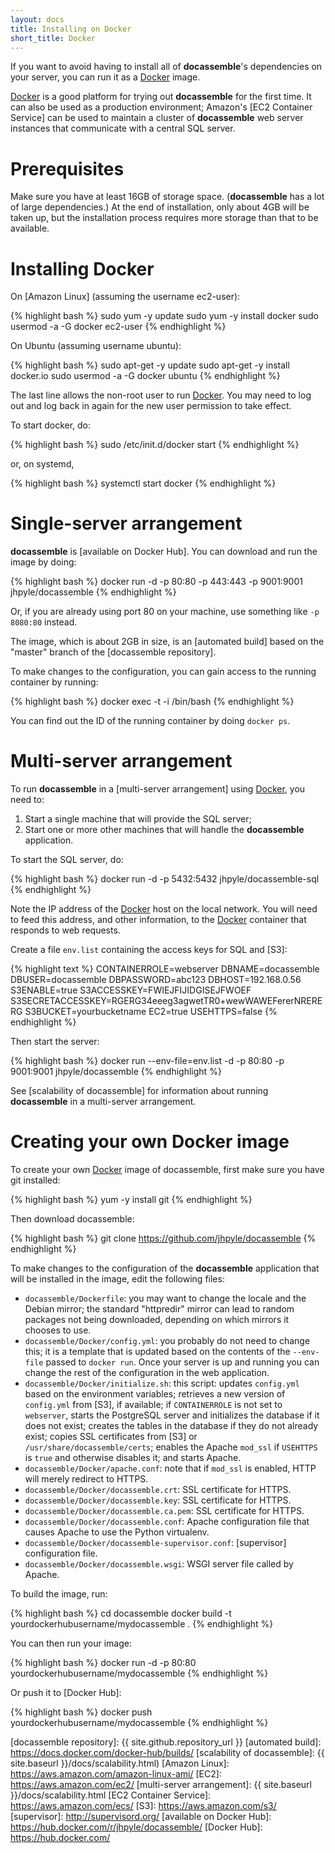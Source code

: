 ```yaml
---
layout: docs
title: Installing on Docker
short_title: Docker
---
```


If you want to avoid having to install all of **docassemble**'s
dependencies on your server, you can run it as a [Docker] image.

[Docker] is a good platform for trying out **docassemble** for the
first time.  It can also be used as a production environment; Amazon's
[EC2 Container Service] can be used to maintain a cluster of
**docassemble** web server instances that communicate with a central
SQL server.

# Prerequisites

Make sure you have at least 16GB of storage space.  (**docassemble**
has a lot of large dependencies.)  At the end of installation, only
about 4GB will be taken up, but the installation process requires more
storage than that to be available.

# Installing Docker

On [Amazon Linux] (assuming the username ec2-user):

{% highlight bash %}
sudo yum -y update
sudo yum -y install docker
sudo usermod -a -G docker ec2-user
{% endhighlight %}

On Ubuntu (assuming username ubuntu):

{% highlight bash %}
sudo apt-get -y update
sudo apt-get -y install docker.io
sudo usermod -a -G docker ubuntu
{% endhighlight %}

The last line allows the non-root user to run [Docker].  You may need to
log out and log back in again for the new user permission to take
effect.

To start docker, do:

{% highlight bash %}
sudo /etc/init.d/docker start
{% endhighlight %}

or, on systemd,

{% highlight bash %}
systemctl start docker
{% endhighlight %}

# Single-server arrangement

**docassemble** is [available on Docker Hub].  You can download and
run the image by doing:

{% highlight bash %}
docker run -d -p 80:80 -p 443:443 -p 9001:9001 jhpyle/docassemble
{% endhighlight %}

Or, if you are already using port 80 on your machine, use something
like `-p 8080:80` instead.

The image, which is about 2GB in size, is an [automated build] based
on the "master" branch of the [docassemble repository].

To make changes to the configuration, you can gain access to the
running container by running:

{% highlight bash %}
docker exec -t -i <containerid> /bin/bash
{% endhighlight %}

You can find out the ID of the running container by doing `docker ps`.

# Multi-server arrangement

To run **docassemble** in a [multi-server arrangement] using [Docker],
you need to:

1. Start a single machine that will provide the SQL server;
2. Start one or more other machines that will handle the
   **docassemble** application.

To start the SQL server, do:

{% highlight bash %}
docker run -d -p 5432:5432 jhpyle/docassemble-sql
{% endhighlight %}

Note the IP address of the [Docker] host on the local network.  You will
need to feed this address, and other information, to the [Docker]
container that responds to web requests.

Create a file `env.list` containing the access keys for SQL and [S3]:

{% highlight text %}
CONTAINERROLE=webserver
DBNAME=docassemble
DBUSER=docassemble
DBPASSWORD=abc123
DBHOST=192.168.0.56
S3ENABLE=true
S3ACCESSKEY=FWIEJFIJIDGISEJFWOEF
S3SECRETACCESSKEY=RGERG34eeeg3agwetTR0+wewWAWEFererNRERERG
S3BUCKET=yourbucketname
EC2=true
USEHTTPS=false
{% endhighlight %}

Then start the server:

{% highlight bash %}
docker run --env-file=env.list -d -p 80:80 -p 9001:9001 jhpyle/docassemble
{% endhighlight %}

See [scalability of docassemble] for information about running
**docassemble** in a multi-server arrangement.

# Creating your own Docker image

To create your own [Docker] image of docassemble, first make sure you
have git installed:

{% highlight bash %}
yum -y install git
{% endhighlight %}

Then download docassemble:

{% highlight bash %}
git clone https://github.com/jhpyle/docassemble
{% endhighlight %}

To make changes to the configuration of the **docassemble**
application that will be installed in the image, edit the following
files:

* `docassemble/Dockerfile`: you may want to change the locale and the
  Debian mirror; the standard "httpredir" mirror can lead to random
  packages not being downloaded, depending on which mirrors it chooses
  to use.
* `docassemble/Docker/config.yml`: you probably do not need to change
  this; it is a template that is updated based on the contents of the
  `--env-file` passed to `docker run`.  Once your server is up and
  running you can change the rest of the configuration in the web application.
* `docassemble/Docker/initialize.sh`: this script: updates
  `config.yml` based on the environment variables; retrieves a new
  version of `config.yml` from [S3], if available; if `CONTAINERROLE`
  is not set to `webserver`, starts the PostgreSQL server and
  initializes the database if it does not exist; creates the tables in
  the database if they do not already exist; copies SSL certificates
  from [S3] or `/usr/share/docassemble/certs`; enables the Apache
  `mod_ssl` if `USEHTTPS` is `true` and otherwise disables it; and
  starts Apache.
* `docassemble/Docker/apache.conf`: note that if `mod_ssl` is enabled,
  HTTP will merely redirect to HTTPS.
* `docassemble/Docker/docassemble.crt`: SSL certificate for HTTPS.
* `docassemble/Docker/docassemble.key`: SSL certificate for HTTPS.
* `docassemble/Docker/docassemble.ca.pem`: SSL certificate for HTTPS.
* `docassemble/Docker/docassemble.conf`: Apache configuration file
  that causes Apache to use the Python virtualenv.
* `docassemble/Docker/docassemble-supervisor.conf`: [supervisor]
  configuration file.
* `docassemble/Docker/docassemble.wsgi`: WSGI server file called by Apache.

To build the image, run:

{% highlight bash %}
cd docassemble
docker build -t yourdockerhubusername/mydocassemble .
{% endhighlight %}

You can then run your image:

{% highlight bash %}
docker run -d -p 80:80 yourdockerhubusername/mydocassemble
{% endhighlight %}

Or push it to [Docker Hub]:

{% highlight bash %}
docker push yourdockerhubusername/mydocassemble
{% endhighlight %}

[Docker]: https://www.docker.com/
[Amazon AWS]: http://aws.amazon.com
[docassemble repository]: {{ site.github.repository_url }}
[automated build]: https://docs.docker.com/docker-hub/builds/
[scalability of docassemble]: {{ site.baseurl }}/docs/scalability.html)
[Amazon Linux]: https://aws.amazon.com/amazon-linux-ami/
[EC2]: https://aws.amazon.com/ec2/
[multi-server arrangement]: {{ site.baseurl }}/docs/scalability.html
[EC2 Container Service]: https://aws.amazon.com/ecs/
[S3]: https://aws.amazon.com/s3/
[supervisor]: http://supervisord.org/
[available on Docker Hub]: https://hub.docker.com/r/jhpyle/docassemble/
[Docker Hub]: https://hub.docker.com/
